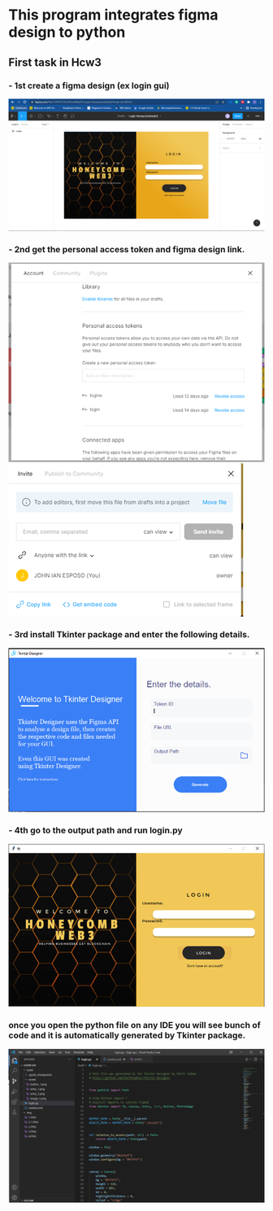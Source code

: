 # This program integrates figma design to python ##

## First task in Hcw3 

### - 1st create a figma design (ex login gui)

![](/img/1.PNG)

### - 2nd get the personal access token and figma design link.  

![](/img/2.PNG)
![](/img/2.1.PNG)

### - 3rd install Tkinter package and enter the following details. 

![](/img/3.PNG)

### - 4th go to the output path and run login.py 

![](/img/4.PNG)

### once you open the python file on any IDE you will see bunch of code and it is automatically generated by Tkinter package. 

![](/img/5.PNG)